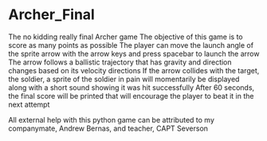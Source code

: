# Archer_Final
 The no kidding really final Archer game
The objective of this game is to score as many points as possible
The player can move the launch angle of the sprite arrow with the arrow keys and press spacebar to launch the arrow
The arrow follows a ballistic trajectory that has gravity and direction changes based on its velocity directions
If the arrow collides with the target, the soldier, a sprite of the soldier in pain will momentarily be displayed along with a short sound showing it was hit successfully
After 60 seconds, the final score will be printed that will encourage the player to beat it in the next attempt

All external help with this python game can be attributed to my companymate, Andrew Bernas, and teacher, CAPT Severson
